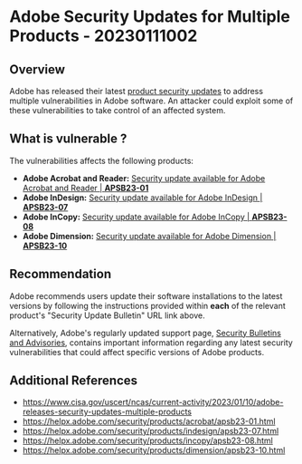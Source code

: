 # Adobe Security Updates for Multiple Products - 20230111002

## Overview

Adobe has released their latest [product security updates](https://helpx.adobe.com/security.html) to address multiple vulnerabilities in Adobe software. An attacker could exploit some of these vulnerabilities to take control of an affected system.

## What is vulnerable ?

The vulnerabilities affects the following products:

- **Adobe Acrobat and Reader:**  [Security update available for Adobe Acrobat and Reader | **APSB23-01**](https://helpx.adobe.com/security/products/acrobat/apsb23-01.html)
- **Adobe InDesign:** [Security update available for Adobe InDesign | **APSB23-07**](https://helpx.adobe.com/security/products/indesign/apsb23-07.html)
- **Adobe InCopy:** [Security update available for Adobe InCopy | **APSB23-08**](https://helpx.adobe.com/security/products/incopy/apsb23-08.html)
- **Adobe Dimension:** [Security update available for Adobe Dimension | **APSB23-10**](https://helpx.adobe.com/security/products/dimension/apsb23-10.html)

## Recommendation

Adobe recommends users update their software installations to the latest versions by following the instructions provided within **each** of the relevant product's "Security Update Bulletin" URL link above.

Alternatively, Adobe's regularly updated support page, [Security Bulletins and Advisories](https://helpx.adobe.com/security/security-bulletin.html), contains important information regarding any latest security vulnerabilities that could affect specific versions of Adobe products.

## Additional References

- <https://www.cisa.gov/uscert/ncas/current-activity/2023/01/10/adobe-releases-security-updates-multiple-products>
- <https://helpx.adobe.com/security/products/acrobat/apsb23-01.html>
- <https://helpx.adobe.com/security/products/indesign/apsb23-07.html>
- <https://helpx.adobe.com/security/products/incopy/apsb23-08.html>
- <https://helpx.adobe.com/security/products/dimension/apsb23-10.html>
